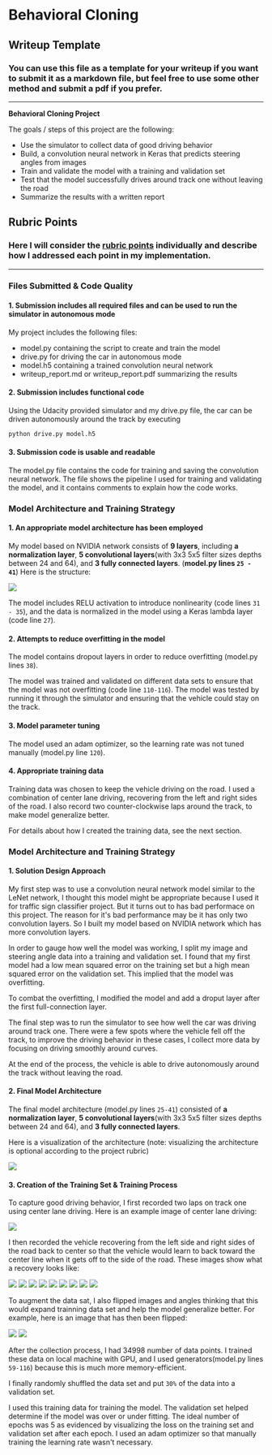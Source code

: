 # **Behavioral Cloning** 

## Writeup Template

### You can use this file as a template for your writeup if you want to submit it as a markdown file, but feel free to use some other method and submit a pdf if you prefer.

---

**Behavioral Cloning Project**

The goals / steps of this project are the following:
* Use the simulator to collect data of good driving behavior
* Build, a convolution neural network in Keras that predicts steering angles from images
* Train and validate the model with a training and validation set
* Test that the model successfully drives around track one without leaving the road
* Summarize the results with a written report


[//]: # (Image References)

[image1]: ./examples/placeholder.png "Model Visualization"
[image2]: ./examples/placeholder.png "Grayscaling"
[image3]: ./examples/placeholder_small.png "Recovery Image"
[image4]: ./examples/placeholder_small.png "Recovery Image"
[image5]: ./examples/placeholder_small.png "Recovery Image"
[image6]: ./examples/placeholder_small.png "Normal Image"
[image7]: ./examples/placeholder_small.png "Flipped Image"

## Rubric Points
### Here I will consider the [rubric points](https://review.udacity.com/#!/rubrics/432/view) individually and describe how I addressed each point in my implementation.  

---
### Files Submitted & Code Quality

#### 1. Submission includes all required files and can be used to run the simulator in autonomous mode

My project includes the following files:
* model.py containing the script to create and train the model
* drive.py for driving the car in autonomous mode
* model.h5 containing a trained convolution neural network 
* writeup_report.md or writeup_report.pdf summarizing the results

#### 2. Submission includes functional code
Using the Udacity provided simulator and my drive.py file, the car can be driven autonomously around the track by executing 
```sh
python drive.py model.h5
```

#### 3. Submission code is usable and readable

The model.py file contains the code for training and saving the convolution neural network. The file shows the pipeline I used for training and validating the model, and it contains comments to explain how the code works.

### Model Architecture and Training Strategy

#### 1. An appropriate model architecture has been employed
My model based on NVIDIA network consists of **9 layers**, including **a normalization layer**, **5 convolutional layers**(with 3x3 5x5 filter sizes depths between 24 and 64), and **3 fully connected layers**. (**model.py lines `25 - 41`**) 
Here is the structure:

![](./images/model_summary.png)

The model includes RELU activation to introduce nonlinearity (code lines `31 - 35`), and the data is normalized in the model using a Keras lambda layer (code line `27`). 

#### 2. Attempts to reduce overfitting in the model

The model contains dropout layers in order to reduce overfitting (model.py lines `38`). 

The model was trained and validated on different data sets to ensure that the model was not overfitting (code line `110-116`). The model was tested by running it through the simulator and ensuring that the vehicle could stay on the track.

#### 3. Model parameter tuning

The model used an adam optimizer, so the learning rate was not tuned manually (model.py line `120`).

#### 4. Appropriate training data

Training data was chosen to keep the vehicle driving on the road. I used a combination of center lane driving, recovering from the left and right sides of the road. I also record two counter-clockwise laps around the track, to make model generalize better.

For details about how I created the training data, see the next section. 

### Model Architecture and Training Strategy

#### 1. Solution Design Approach
My first step was to use a convolution neural network model similar to the LeNet network, I thought this model might be appropriate because I used it for traffic sign classifier project. But it turns out to has bad performace on this project. The reason for it's bad performance may be it has only two convolution layers. So I built my model based on NVIDIA network which has more convolution layers.

In order to gauge how well the model was working, I split my image and steering angle data into a training and validation set. I found that my first model had a low mean squared error on the training set but a high mean squared error on the validation set. This implied that the model was overfitting. 

To combat the overfitting, I modified the model and add a droput layer after the first full-connection layer.

The final step was to run the simulator to see how well the car was driving around track one. There were a few spots where the vehicle fell off the track, to improve the driving behavior in these cases, I collect more data by focusing on driving smoothly around curves.

At the end of the process, the vehicle is able to drive autonomously around the track without leaving the road.

#### 2. Final Model Architecture

The final model architecture (model.py lines `25-41`) consisted of **a normalization layer**, **5 convolutional layers**(with 3x3 5x5 filter sizes depths between 24 and 64), and **3 fully connected layers**.

Here is a visualization of the architecture (note: visualizing the architecture is optional according to the project rubric)

![](./images/model_summary.png)

#### 3. Creation of the Training Set & Training Process

To capture good driving behavior, I first recorded two laps on track one using center lane driving. Here is an example image of center lane driving:

![](./images/center_01.jpg)

I then recorded the vehicle recovering from the left side and right sides of the road back to center so that the vehicle would learn to back toward the center line when it gets off to the side of the road. These images show what a recovery looks like:

![](./images/recovery_01.jpg)
![](./images/recovery_02.jpg)
![](./images/recovery_03.jpg)
![](./images/recovery_04.jpg)
![](./images/recovery_05.jpg)
![](./images/recovery_06.jpg)
![](./images/recovery_07.jpg)
![](./images/recovery_08.jpg)
![](./images/recovery_09.jpg)


To augment the data sat, I also flipped images and angles thinking that this would expand trainning data set and help the model generalize better. For example, here is an image that has then been flipped:

![](./images/center_01.jpg)
![](./images/center_01_flipped.jpg)


After the collection process, I had 34998 number of data points. I trained these data on local machine with GPU, and I used generators(model.py lines `59-116`) because this is much more memory-efficient.


I finally randomly shuffled the data set and put `30%` of the data into a validation set. 

I used this training data for training the model. The validation set helped determine if the model was over or under fitting. The ideal number of epochs was 5 as evidenced by visualizing the loss on the training set and validation set after each epoch. I used an adam optimizer so that manually training the learning rate wasn't necessary.
